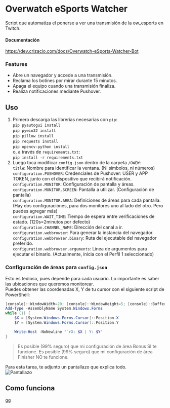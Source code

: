 # Overwatch eSports Watcher
Script que automatiza el ponerse a ver una transmisión de la ow_esports en Twitch.  
  
#### Documentación
https://dev.crizacio.com/docs/Overwatch-eSports-Watcher-Bot  
  
### Features
 - Abre un navegador y accede a una transmisión.  
 - Reclama los botines por mirar durante 15 minutos.  
 - Apaga el equipo cuando una transmisión finaliza.  
 - Realiza notificaciones mediante Pushover.  
  
## Uso
 1. Primero descarga las librerías necesarias con `pip`:  
    `pip pyautogui install`  
    `pip pywin32 install`  
    `pip pillow install`  
    `pip requests install`  
    `pip opencv-python install`  
    o, a través de `requirements.txt`:  
    `pip install -r requirements.txt`  
 2. Luego toca modificar `config.json` dentro de la carpeta `/OWEW`:  
    `title`: Nombre para identificar la ventana. (Ni símbolos, ni números)  
    `configuration.PUSHOVER`: Credenciales de Pushover: USER y APP TOKEN, junto con el dispositivo que recibirá notificación.  
    `configuration.MONITOR`: Configuración de pantalla y áreas.  
    `configuration.MONITOR.SCREEN`: Pantalla a utilizar. (Configuración de pantalla)  
    `configuration.MONITOR.AREA`: Definiciones de áreas para cada pantalla. (Hay dos configuraciónes, para dos monitores uno al lado del otro. Pero puedes agregar más)  
    `configuration.WAIT_TIME`: Tiempo de espera entre verificaciones de estado. (120s=2minutos por defecto)  
    `configuration.CHANNEL_NAME`: Dirección del canal a ir.  
    `configuration.webbrowser`: Para generar la instancia del navegador.  
    `configuration.webbrowser.binary`: Ruta del ejecutable del navegador preferido.  
    `configuration.webbrowser.arguments`: Línea de argumentos para ejecutar el binario. (Actualmente, inicia con el Perfil 1 seleccionado)  

### Configuración de áreas para `config.json`
Esto es tedioso, pues depende para cada usuario. Lo importante es saber las ubicaciones que queremos monitorear.  
Puedes obtener las coordenadas X, Y de tu cursor con el siguiente script de PowerShell:
```powershell
[console]::WindowWidth=20; [console]::WindowHeight=5; [console]::BufferWidth=[console]::WindowWidth;
Add-Type -AssemblyName System.Windows.Forms
while (1) {
    $X = [System.Windows.Forms.Cursor]::Position.X
    $Y = [System.Windows.Forms.Cursor]::Position.Y

    Write-Host -NoNewline "`rX: $X | Y: $Y"
}
```
> Es posible (99% seguro) que mi configuración de área Bonus SI te funcione.
> Es posible (99% seguro) que mi configuración de área Finisher NO te funcione.
  
Para esta tarea, te adjunto un pantallazo que explica todo.  
![Pantallazo](https://dev.crizacio.com/docs/assets/images/OWES-main-screenshot.png)  
  
## Como funciona
gg
